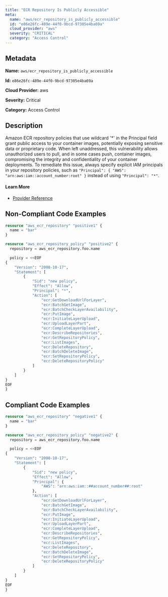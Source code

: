 ```yaml
---
title: "ECR Repository Is Publicly Accessible"
meta:
  name: "aws/ecr_repository_is_publicly_accessible"
  id: "e86e26fc-489e-44f0-9bcd-97305e4ba69a"
  cloud_provider: "aws"
  severity: "CRITICAL"
  category: "Access Control"
---
```


## Metadata
**Name:** `aws/ecr_repository_is_publicly_accessible`

**Id:** `e86e26fc-489e-44f0-9bcd-97305e4ba69a`

**Cloud Provider:** aws

**Severity:** Critical

**Category:** Access Control

## Description
Amazon ECR repository policies that use wildcard '*' in the Principal field grant public access to your container images, potentially exposing sensitive data or proprietary code. When left unaddressed, this vulnerability allows unauthorized users to pull, and in some cases push, container images, compromising the integrity and confidentiality of your container deployments. To remediate this issue, always specify explicit IAM principals in your repository policies, such as `"Principal": { "AWS": "arn:aws:iam::account_number:root" }` instead of using `"Principal": "*"`.

#### Learn More

 - [Provider Reference](https://registry.terraform.io/providers/hashicorp/aws/latest/docs/resources/ecr_repository_policy)

## Non-Compliant Code Examples
```terraform
resource "aws_ecr_repository" "positive1" {
  name = "bar"
}

resource "aws_ecr_repository_policy" "positive2" {
  repository = aws_ecr_repository.foo.name

  policy = <<EOF
{
    "Version": "2008-10-17",
    "Statement": [
        {
            "Sid": "new policy",
            "Effect": "Allow",
            "Principal": "*",
            "Action": [
                "ecr:GetDownloadUrlForLayer",
                "ecr:BatchGetImage",
                "ecr:BatchCheckLayerAvailability",
                "ecr:PutImage",
                "ecr:InitiateLayerUpload",
                "ecr:UploadLayerPart",
                "ecr:CompleteLayerUpload",
                "ecr:DescribeRepositories",
                "ecr:GetRepositoryPolicy",
                "ecr:ListImages",
                "ecr:DeleteRepository",
                "ecr:BatchDeleteImage",
                "ecr:SetRepositoryPolicy",
                "ecr:DeleteRepositoryPolicy"
            ]
        }
    ]
}
EOF
}

```

## Compliant Code Examples
```terraform
resource "aws_ecr_repository" "negative1" {
  name = "bar"
}

resource "aws_ecr_repository_policy" "negative2" {
  repository = aws_ecr_repository.foo.name

  policy = <<EOF
{
    "Version": "2008-10-17",
    "Statement": [
        {
            "Sid": "new policy",
            "Effect": "Allow",
            "Principal": {
                "AWS": "arn:aws:iam::##account_number##:root"
            },
            "Action": [
                "ecr:GetDownloadUrlForLayer",
                "ecr:BatchGetImage",
                "ecr:BatchCheckLayerAvailability",
                "ecr:PutImage",
                "ecr:InitiateLayerUpload",
                "ecr:UploadLayerPart",
                "ecr:CompleteLayerUpload",
                "ecr:DescribeRepositories",
                "ecr:GetRepositoryPolicy",
                "ecr:ListImages",
                "ecr:DeleteRepository",
                "ecr:BatchDeleteImage",
                "ecr:SetRepositoryPolicy",
                "ecr:DeleteRepositoryPolicy"
            ]
        }
    ]
}
EOF
}

```